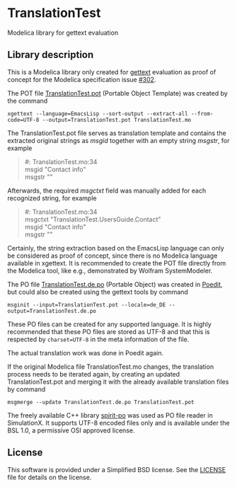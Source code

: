 # TranslationTest
Modelica library for gettext evaluation

## Library description
This is a Modelica library only created for [gettext](https://www.gnu.org/software/gettext/manual/gettext.html) evaluation as proof of concept for the Modelica specification issue [#302](https://github.com/modelica/ModelicaSpecification/issues/302).

The POT file [TranslationTest.pot](Resources/Language/TranslationTest.pot) (Portable Object Template) was created by the command

`xgettext --language=EmacsLisp --sort-output --extract-all --from-code=UTF-8 --output=TranslationTest.pot TranslationTest.mo`

The TranslationTest.pot file serves as translation template and contains the extracted original strings as _msgid_ together with an empty string _msgstr_, for example

> #: TranslationTest.mo:34  
> msgid "Contact info"  
> msgstr ""  

Afterwards, the required _msgctxt_ field was manually added for each recognized string, for example

> #: TranslationTest.mo:34  
> msgctxt "TranslationTest.UsersGuide.Contact"  
> msgid "Contact info"  
> msgstr ""  

Certainly, the string extraction based on the EmacsLisp language can only be considered as proof of concept, since there is no Modelica language available in xgettext. It is recommended to create the POT file directly from the Modelica tool, like e.g., demonstrated by Wolfram SystemModeler.

The PO file [TranslationTest.de.po](Resources/Language/TranslationTest.de.po) (Portable Object) was created in [Poedit](https://poedit.net/), but could also be created using the gettext tools by command

`msginit --input=TranslationTest.pot --locale=de_DE --output=TranslationTest.de.po`

These PO files can be created for any supported language. It is highly recommended that these PO files are stored as UTF-8 and that this is respected by `charset=UTF-8` in the meta information of the file.

The actual translation work was done in Poedit again.

If the original Modelica file TranslationTest.mo changes, the translation process needs to be iterated again, by creating an updated TranslationTest.pot and merging it with the already available translation files by command

`msgmerge --update TranslationTest.de.po TranslationTest.pot`

The freely available C++ library [spirit-po](https://github.com/cbeck88/spirit-po) was used as PO file reader in SimulationX. It supports UTF-8 encoded files only and is available under the BSL 1.0, a permissive OSI approved license.

## License
This software is provided under a Simplified BSD license. See the [LICENSE](LICENSE) file for details on the license.
